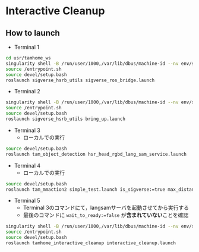 # Interactive Cleanup

## How to launch

- Terminal 1

```bash
cd usr/tamhome_ws
singularity shell -B /run/user/1000,/var/lib/dbus/machine-id --nv env/sandbox_sigverse/
source /entrypoint.sh
source devel/setup.bash
roslaunch sigverse_hsrb_utils sigverse_ros_bridge.launch
```

- Terminal 2

```bash
singularity shell -B /run/user/1000,/var/lib/dbus/machine-id --nv env/sandbox_sigverse/
source /entrypoint.sh
source devel/setup.bash
roslaunch sigverse_hsrb_utils bring_up.launch
```

- Terminal 3
  - ローカルでの実行

```bash
source devel/setup.bash
roslaunch tam_object_detection hsr_head_rgbd_lang_sam_service.launch
```

- Terminal 4
  - ローカルでの実行

```bash
source devel/setup.bash
roslaunch tam_mmaction2 simple_test.launch is_sigverse:=true max_distance:=0
```

- Terminal 5
  - Terminal 3のコマンドにて，langsamサーバを起動させてから実行する
  - 最後のコマンドに `wait_to_ready:=false` が**含まれていない**ことを確認

```bash
singularity shell -B /run/user/1000,/var/lib/dbus/machine-id --nv env/sandbox_sigverse/
source /entrypoint.sh
source devel/setup.bash
roslaunch tamhome_interactive_cleanup interactive_cleanup.launch
```
